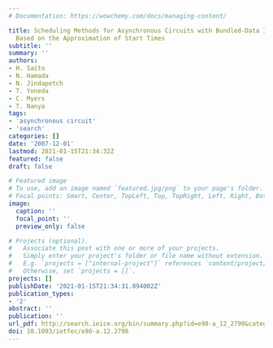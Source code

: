 ```yaml
---
# Documentation: https://wowchemy.com/docs/managing-content/

title: Scheduling Methods for Asynchronous Circuits with Bundled-Data Implementations
  Based on the Approximation of Start Times
subtitle: ''
summary: ''
authors:
- H. Saito
- N. Hamada
- N. Jindapetch
- T. Yoneda
- C. Myers
- T. Nanya
tags:
- 'asynchronous circuit'
- 'search'
categories: []
date: '2007-12-01'
lastmod: 2021-01-15T21:34:32Z
featured: false
draft: false

# Featured image
# To use, add an image named `featured.jpg/png` to your page's folder.
# Focal points: Smart, Center, TopLeft, Top, TopRight, Left, Right, BottomLeft, Bottom, BottomRight.
image:
  caption: ''
  focal_point: ''
  preview_only: false

# Projects (optional).
#   Associate this post with one or more of your projects.
#   Simply enter your project's folder or file name without extension.
#   E.g. `projects = ["internal-project"]` references `content/project/deep-learning/index.md`.
#   Otherwise, set `projects = []`.
projects: []
publishDate: '2021-01-15T21:34:31.894002Z'
publication_types:
- '2'
abstract: ''
publication: ''
url_pdf: http://search.ieice.org/bin/summary.php?id=e90-a_12_2790&category=A&year=2007&lang=E&abst=
doi: 10.1093/ietfec/e90-a.12.2790
---
```

